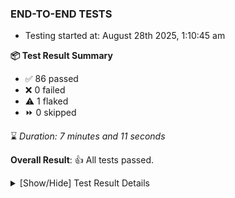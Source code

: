 ### END-TO-END TESTS

- Testing started at: August 28th 2025, 1:10:45 am

**📦 Test Result Summary**

- ✅ 86 passed
- ❌ 0 failed
- ⚠️ 1 flaked
- ⏩ 0 skipped

⌛ _Duration: 7 minutes and 11 seconds_

**Overall Result**: 👍 All tests passed.



<details>
    <summary>[Show/Hide] Test Result Details</summary>
    <div markdown="1">

| Test | Browser | Test Case | Tags | Result |
| :---: | :---: | :--- | :---: | :---: |
| 1 | chromium-meshery-provider | Verify Meshery Adapter for Istio Section |  | ⚠️ |

</div>
</details>


<!-- To see the full report, please visit our CI/CD pipeline with reporter. -->